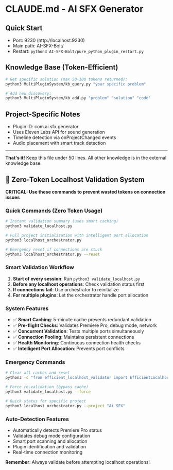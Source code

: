 # CLAUDE.md - AI SFX Generator

## Quick Start
- Port: 9230 (http://localhost:9230)
- Main path: AI-SFX-Bolt/
- Restart: `python3 AI-SFX-Bolt/pure_python_plugin_restart.py`

## Knowledge Base (Token-Efficient)
```bash
# Get specific solution (max 50-100 tokens returned):
python3 MultiPluginSystem/kb_query.py "your specific problem"

# Add new discovery:
python3 MultiPluginSystem/kb_add.py "problem" "solution" "code"
```

## Project-Specific Notes
- Plugin ID: com.ai.sfx.generator
- Uses Eleven Labs API for sound generation
- Timeline detection via onProjectChanged events
- Audio placement with smart track detection

---
**That's it!** Keep this file under 50 lines. All other knowledge is in the external knowledge base.
## 🎯 Zero-Token Localhost Validation System

**CRITICAL: Use these commands to prevent wasted tokens on connection issues**

### Quick Commands (Zero Token Usage)
```bash
# Instant validation summary (uses smart caching)
python3 validate_localhost.py

# Full project initialization with intelligent port allocation
python3 localhost_orchestrator.py

# Emergency reset if connections are stuck
python3 localhost_orchestrator.py --reset
```

### Smart Validation Workflow
1. **Start of every session**: Run `python3 validate_localhost.py`
2. **Before any localhost operations**: Check validation status first
3. **If connections fail**: Use orchestrator to reinitialize
4. **For multiple plugins**: Let the orchestrator handle port allocation

### System Features
- ✅ **Smart Caching**: 5-minute cache prevents redundant validation
- ✅ **Pre-flight Checks**: Validates Premiere Pro, debug mode, network
- ✅ **Concurrent Validation**: Tests multiple ports simultaneously  
- ✅ **Connection Pooling**: Maintains persistent connections
- ✅ **Health Monitoring**: Continuous connection health checks
- ✅ **Intelligent Port Allocation**: Prevents port conflicts

### Emergency Commands
```bash
# Clear all caches and reset
python3 -c "from efficient_localhost_validator import EfficientLocalhostValidator; EfficientLocalhostValidator().clear_cache()"

# Force re-validation (bypass cache)
python3 validate_localhost.py --force

# Quick status for specific project
python3 localhost_orchestrator.py --project "Ai SFX"
```

### Auto-Detection Features
- Automatically detects Premiere Pro status
- Validates debug mode configuration  
- Smart port scanning and allocation
- Plugin identification and validation
- Real-time connection monitoring

**Remember**: Always validate before attempting localhost operations!
